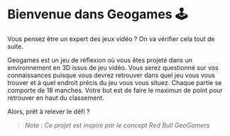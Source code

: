 # Bienvenue dans Geogames 🕹️

Vous pensez être un expert des jeux vidéo ? On va vérifier cela tout de suite.

Geogames est un jeu de réflexion où vous êtes projeté dans un environnement en 3D issus de jeu vidéo. Vous serez questionné sur vos connaissances puisque vous devrez retrouver dans quel jeu vous vous trouver et à quel endroit précis du jeu vous vous situez. Chaque partie se comporte de 18 manches. Votre but est de faire le maximun de point pour retrouver en haut du classement.

Alors, prêt à relever le défi ?

> *Note : Ce projet est inspiré par le concept Red Bull GeoGamers*
